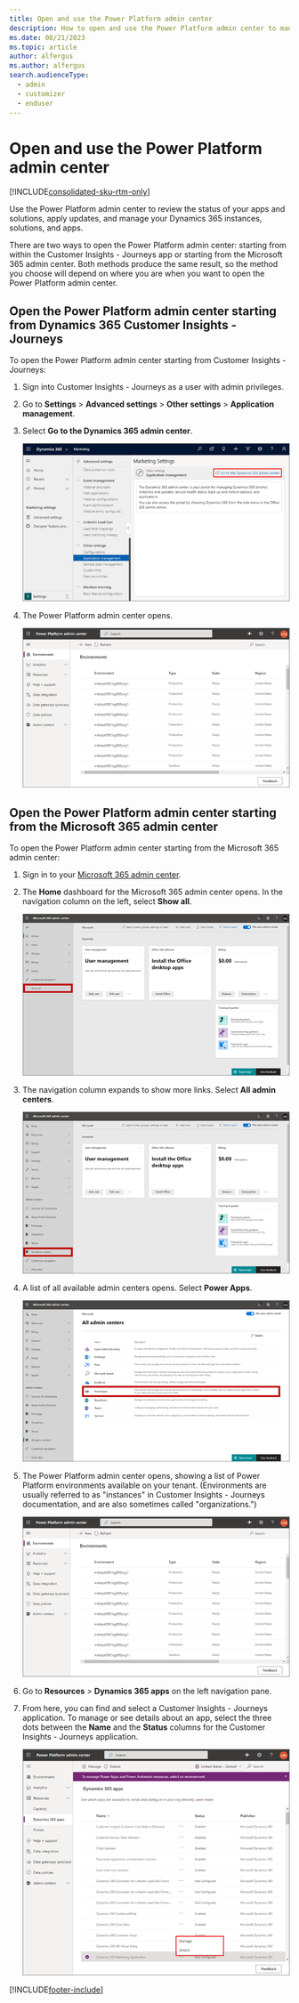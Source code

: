 ```yaml
---
title: Open and use the Power Platform admin center 
description: How to open and use the Power Platform admin center to manage your Dynamics 365 Customer Insights - Journeys instances.
ms.date: 08/21/2023
ms.topic: article
author: alfergus
ms.author: alfergus
search.audienceType: 
  - admin
  - customizer
  - enduser
---
```


# Open and use the Power Platform admin center

[!INCLUDE[consolidated-sku-rtm-only](./includes/consolidated-sku-rtm-only.md)]

Use the Power Platform admin center to review the status of your apps and solutions, apply updates, and manage your Dynamics 365 instances, solutions, and apps.

There are two ways to open the Power Platform admin center: starting from within the Customer Insights - Journeys app or starting from the Microsoft 365 admin center. Both methods produce the same result, so the method you choose will depend on where you are when you want to open the Power Platform admin center.

## Open the Power Platform admin center starting from Dynamics 365 Customer Insights - Journeys

To open the Power Platform admin center starting from Customer Insights - Journeys:

1. Sign into Customer Insights - Journeys as a user with admin privileges.

1. Go to **Settings** > **Advanced settings** > **Other settings** > **Application management**.

1. Select **Go to the Dynamics 365 admin center**.

    ![Open the Power Platform admin center.](media/ppac-go-to.png "Open the Power Platform admin center")

1. The Power Platform admin center opens.

     ![The Power Platform admin center.](media/ppac-main.png "The Power Platform admin center")

## Open the Power Platform admin center starting from the Microsoft 365 admin center

To open the Power Platform admin center starting from the Microsoft 365 admin center:

1. Sign in to your [Microsoft 365 admin center](https://admin.microsoft.com).

1. The **Home** dashboard for the Microsoft 365 admin center opens. In the navigation column on the left, select **Show all**.

    ![Select show all.](media/ms365-admin-center-show-all.png "Select show all")

1. The navigation column expands to show more links. Select **All admin centers**.

    ![Select show all admin centers.](media/ms365-admin-center-all-admin.png "Select show all in the navigator")

1. A list of all available admin centers opens. Select **Power Apps**.

    ![Select Power Apps.](media/ms365-admin-center-center-list.png "Select Power Apps")

1. The Power Platform admin center opens, showing a list of Power Platform environments available on your tenant. (Environments are usually referred to as "instances" in Customer Insights - Journeys documentation, and are also sometimes called "organizations.")

    ![Power Platform environments.](media/ppac-main.png "Power Platform environments")

1. Go to **Resources** > **Dynamics 365 apps** on the left navigation pane.

1. From here, you can find and select a Customer Insights - Journeys application. To manage or see details about an app, select the three dots between the **Name** and the **Status** columns for the Customer Insights - Journeys application.

    ![Choose an app and then select the Manage or Details link.](media/purchase-setup-ppac-manage.png "Choose an app and then select the Manage or Details link")

[!INCLUDE[footer-include](./includes/footer-banner.md)]
